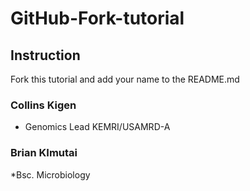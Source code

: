 # GitHub-Fork-tutorial 

## Instruction

Fork this tutorial and add your name to the README.md


### Collins Kigen


* Genomics Lead KEMRI/USAMRD-A
### Brian KImutai
*Bsc. Microbiology
